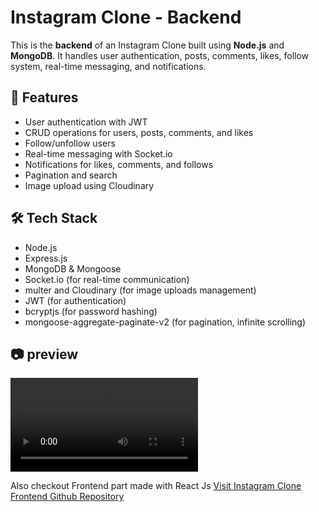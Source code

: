 # Instagram Clone - Backend

This is the **backend** of an Instagram Clone built using **Node.js** and **MongoDB**. It handles user authentication, posts, comments, likes, follow system, real-time messaging, and notifications.

## 🚀 Features
- User authentication with JWT
- CRUD operations for users, posts, comments, and likes
- Follow/unfollow users
- Real-time messaging with Socket.io
- Notifications for likes, comments, and follows
- Pagination and search
- Image upload using Cloudinary

## 🛠️ Tech Stack
- Node.js
- Express.js
- MongoDB & Mongoose
- Socket.io (for real-time communication)
- multer and Cloudinary (for image uploads management)
- JWT (for authentication)
- bcryptjs (for password hashing)
- mongoose-aggregate-paginate-v2 (for pagination, infinite scrolling)

## 📷 preview 
![Video](https://res.cloudinary.com/dmxjulnzo/video/upload/v1740159436/dkkt6iwxbjpi3mnieoze.mp4)

Also checkout Frontend part made with React Js 
[Visit Instagram Clone Frontend Github Repository](https://github.com/gourav247365/Instagram-Clone-Frontend)
